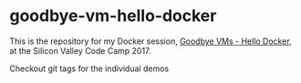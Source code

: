 # goodbye-vm-hello-docker

This is the repository for my Docker session, [Goodbye VMs - Hello Docker](https://www.siliconvalley-codecamp.com/Session/2017/goodbye-vms---hello-docker), at the Silicon Valley Code Camp 2017.

Checkout git tags for the individual demos
